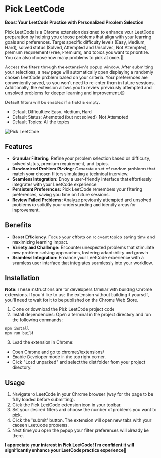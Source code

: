 
# Pick LeetCode
**Boost Your LeetCode Practice with Personalized Problem Selection**

Pick LeetCode is a Chrome extension designed to enhance your LeetCode preparation by helping you choose problems that align with your learning goals and preferences. Target specific difficulty levels (Easy, Medium, Hard), solved status (Solved, Attempted and Unsolved, Not Attempted), premium requirement (Free, Premium), and topics you want to prioritize. You can also choose how many problems to pick at once.🌻

Access the filters through the extension's popup window. After submitting your selections, a new page will automatically open displaying a randomly chosen LeetCode problem based on your criteria. Your preferences are conveniently saved, so you won't need to re-enter them in future sessions. Additionally, the extension allows you to review previously attempted and unsolved problems for deeper learning and improvement.😉

Default filters will be enabled if a field is empty:
* Default Difficulties: Easy. Medium, Hard
* Default Status: Attempted (but not solved), Not Attempted
* Default Topics: All the topics

![Pick LeetCode](https://github.com/verazizzo/Pick-LeetCode/assets/135505008/7228bc44-5531-405f-a8fc-7530cc3a8e65)

## Features
-   **Granular Filtering:** Refine your problem selection based on difficulty, solved status, premium requirement, and topics.
-   **Randomized Problem Picking:** Generate a set of random problems that match your chosen filters simulating a technical interview.
-   **Seamless Integration:** Enjoy a user-friendly interface that effortlessly integrates with your LeetCode experience.
-   **Persistent Preferences:** Pick LeetCode remembers your filtering preferences, saving you time on future sessions.
-   **Review Failed Problems:** Analyze previously attempted and unsolved problems to solidify your understanding and identify areas for improvement.

## Benefits

-   **Boost Efficiency:** Focus your efforts on relevant topics saving time and maximizing learning impact.
-   **Variety and Challenge:** Encounter unexpected problems that stimulate new problem-solving approaches, fostering adaptability and growth.
-   **Seamless Integration:** Enhance your LeetCode experience with a seamless user interface that integrates seamlessly into your workflow.

## Installation
**Note:** These instructions are for developers familiar with building Chrome extensions. If you'd like to use the extension without building it yourself, you'll need to wait for it to be published on the Chrome Web Store.

1. Clone or download the Pick LeetCode project code
2. Install dependencies: Open a terminal in the project directory and run the following commands:
```bash
npm install
npm run build
```
3. Load the extension in Chrome:
* Open Chrome and go to chrome://extensions/
* Enable Developer mode in the top right corner.
* Click "Load unpacked" and select the dist folder from your project directory.

## Usage
1. Navigate to LeetCode in your Chrome browser (way for the page to be fully loaded before submitting). 
2. Click the Pick LeetCode extension icon in your toolbar.
3. Set your desired filters and choose the number of problems you want to pick.
4. Click the "submit" button. The extension will open new tabs with your chosen LeetCode problems.
5. Next time you open the popup your filter preferences will already be there.

**I appreciate your interest in Pick LeetCode! I'm confident it will significantly enhance your LeetCode practice experience**💐

